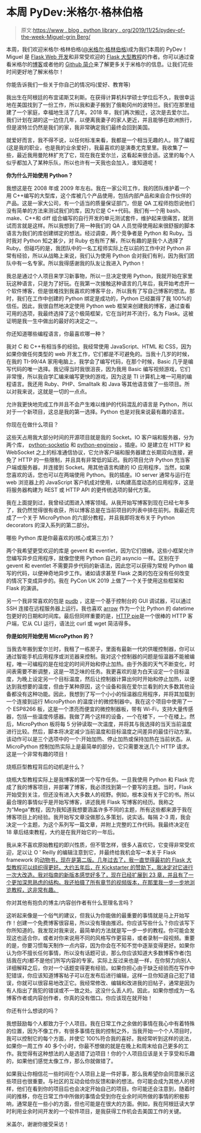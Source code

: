 # 本周 PyDev:米格尔·格林伯格

> 原文:[https://www . blog . python library . org/2019/11/25/pydev-of-the-week-Miguel-grin Berg/](https://www.blog.pythonlibrary.org/2019/11/25/pydev-of-the-week-miguel-grinberg/)

本周，我们欢迎米格尔·格林伯格([@米格尔·格林伯格](https://twitter.com/miguelgrinberg))成为我们本周的 PyDev！Miguel 是 [Flask Web 开发](http://shop.oreilly.com/product/0636920089056.do)和非常受欢迎的 [Flask 大型教程](https://blog.miguelgrinberg.com/post/the-flask-mega-tutorial-part-i-hello-world)的作者。你可以通过查看米格尔的[博客](https://blog.miguelgrinberg.com)或者他的 [Github 简介](https://github.com/miguelgrinberg)来了解更多关于米格尔的信息。让我们花些时间更好地了解米格尔！

你能告诉我们一些关于你自己的情况吗(爱好、教育等)

我出生在阿根廷的布宜诺斯艾利斯。在获得计算机科学硕士学位后不久，我很幸运地在美国找到了一份工作，所以我和妻子搬到了俄勒冈州的波特兰。我们在那里组建了一个家庭，幸福地生活了几年。2018 年，我们再次搬迁，这次是去爱尔兰。我们计划在湖的这一边住几年，以便离我妻子的家人更近，并且能够在欧洲旅行，但是波特兰仍然是我们的家，我非常确定我们最终会回到美国。

就爱好而言，我不得不说，以任何标准来看，我都是一个相当无趣的人。除了编程(这是我的职业，也是我的业余爱好)，我最喜欢的是演奏尤克里里。我收集了一些，最近我用曼陀林扩充了它，现在我在爱尔兰，这看起来很合适。这里的每个人似乎都加入了某种乐队，所以也许有一天我也会加入，谁知道呢！

**你为什么开始使用 Python？**

我想这是在 2008 年或 2009 年左右。我在一家公司工作，我的团队维护着一个用 C++编写的大型库，这个库被几个产品使用，包括内部产品和来自合作伙伴的产品。这是一家大公司，有一个适当的质量保证部门，但是 QA 工程师抱怨说他们没有简单的方法来测试我们的库，因为它是 C++代码。我们有一个用 bash、make、C++和 diff 组合编写的自行开发的单元测试套件，维护起来很痛苦，就测试而言就是这样。所以我想到了用一种我们的 QA 人员觉得使用起来很舒服的脚本语言为我们的库创建绑定的想法。经过调查，两个竞争者是 Python 和 Ruby。当时我对 Python 知之甚少，对 Ruby 也有所了解，所以有趣的是我个人选择了 Ruby。但碰巧的是，我团队中的一名工程师实际上在以前的工作中对 Python 非常有经验，所以从战略上来说，我们认为使用 Python 会对我们有利，因为我们团队中有一名专家。所以我得感谢我的队友让我进入 Python！

我总是通过个人项目来学习新事物，所以一旦决定使用 Python，我就开始在家里玩这种语言，只是为了好玩。在我第一次接触这种语言的几年后，我开始考虑开一个软件博客，但是很难找到我喜欢的博客平台，所以我有了写自己博客的想法。那时，我们在工作中创建的 Python 绑定是成功的，Python 已经赢得了我 100%的信任。因此，我很自然地决定使用 Python web 框架来创建我的博客，通过查看可用的选项，我最终选择了这个极简框架，它在当时并不流行，名为 Flask。这被证明是我一生中做出的最好的决定之一。

你还知道哪些编程语言，你最喜欢哪一种？

我对 C 和 C++有相当多的经验。我经常使用 JavaScript、HTML 和 CSS，因为如果你做任何类型的 web 开发工作，它们都是不可避免的。当我十几岁的时候，在我的 TI-99/4A 家用电脑上，我学会了编写代码，在那个时候，Basic 几乎是编写代码的唯一选择。我记得当时我很沮丧，因为我用 Basic 编写视频游戏，它们非常慢，所以我自学汇编来编写更快的游戏，因为这是 TI 计算机上唯一可用的编程语言。我还用 Ruby、PHP、Smalltalk 和 Java 等其他语言做了一些项目。所以对我来说，这就是一切的一点点。

允许我更快地完成工作并且不会产生难以维护的代码混乱的语言是 Python，所以对于一个新项目，这总是我的第一选择。Python 也是对我来说最有趣的语言。

你现在在做什么项目？

这些天占用我大部分时间的开源项目就是我的 Socket。IO 客户端和服务器，分为两个库， [python-socketio](https://github.com/miguelgrinberg/python-socketio) 和 [python-engineio](https://github.com/miguelgrinberg/python-engineio) 。插座。IO 是建立在 HTTP 和 WebSocket 之上的标准通信协议，它允许客户端和服务器建立长期双向连接，避免了 HTTP 的一些限制，并且具有非常低的延迟。我的项目允许 Python 充当客户端或服务器，并连接到 Socket。用其他语言构建的 IO 应用程序，当然，如果您喜欢的话，您也可以在两端使用 Python。我的插座。IO server 通常与运行在 web 浏览器上的 JavaScript 客户机成对使用，以构建高度动态的应用程序，这是将服务器构建为 REST 或 HTTP API 的更传统选项的替代方案。

我在上面提到过，我曾经试图进入博客领域。从我开始写博客到现在已经七年多了，我仍然觉得很有收获，所以博客总是在当前项目的列表中排在前列。我最近完成了一个关于 MicroPython 的六部分教程，并且我即将发布关于 Python decorators 的深入系列的第二部分。

哪些 Python 库是你最喜欢的(核心或第三方)？

两个我希望更受欢迎的库是 gevent 和 eventlet，因为它们很棒。这些小框架允许您编写异步应用程序，就像您使用 Python 自己的 asyncio 一样。区别在于 gevent 和 eventlet 不需要异步代码的新语法，因此您可以获得为常规 Python 编写的代码，以便神奇地异步工作。诸如请求甚至 Flask 之类的包在没有任何改变的情况下变成异步的。我在 PyCon UK 2019 上做了一个关于使用这些框架和 Flask 的演讲。

另一个我非常喜欢的包是 [pudb](https://pypi.org/project/pudb/) ，这是一个基于控制台的 GUI 调试器，可以通过 SSH 连接在远程服务器上运行。我也喜欢 [arrow](https://pypi.org/project/arrow/) 作为一个比 Python 的 datetime 包更好的日期和时间库。最后但同样重要的是，[HTTP pie](https://pypi.org/project/httpie/)是一个很棒的 HTTP 客户端，它从 CLI 运行，语法比 curl 或 wget 简洁得多。

**你是如何开始使用 MicroPython 的？**

当我去年搬到爱尔兰时，我租了一栋房子，里面有最新一代的供暖控制器，你可以通过智能手机应用程序或浏览器来控制。我对这个控制器的问题是恒温器不能被编程，唯一可编程的是在给定的时间开始和停止加热。由于外面的天气不断变化，时间表需要不断调整，这是一项乏味的任务。我更喜欢的是为白天设定一个目标温度，为晚上设定另一个目标温度，然后让控制器计算出何时开始和停止加热，以便达到我想要的温度，但由于某种原因，这个设备和我在爱尔兰看到的大多数其他设备都没有这种功能。因此，我想到了写一个小小的恒温器应用程序，并将其加载到一个连接到运行 MicroPython 的温度计的微控制器中。我在这个项目中使用了一个 ESP8266 板，这是一个漂亮而便宜的微控制器板，带有 Wi-Fi，支持大量传感器，包括一些温度传感器。我做了两个这样的设备，一个在楼下，一个在楼上。然后，MicroPython 板将每 5 分钟读取一次温度，并将其与我选择的当天当前温度进行比较。然后，脚本将决定减少当前温度和目标温度之间差异的最佳行动方案。该动作可以是三个选项中的一个:开始加热、停止加热或保持加热在当前状态。从 MicroPython 控制加热实际上是最简单的部分，它只需要发送几个 HTTP 请求。这是一个非常有趣的项目！

烧瓶巨型教程背后的动机是什么？

烧瓶大型教程实际上是我博客的第一个写作任务。一旦我使用 Python 和 Flask 完成了我的博客项目，并部署了博客，我必须找到第一个要写的主题。当时，Flask 开始受到关注，但还没有进入大多数人的视野。例如，根本没有关于它的书。所以最合理的事情似乎是开始写博客，讲述我用 Flask 写博客的经历。我称之为“Mega”教程，因为我知道我想要涵盖许多不同的主题，所有这些都来源于我在博客项目上的经验。我开始写文章没做那么多策划，说实话。每隔 2-3 周，我会决定一个主题，为这个系列写一篇文章，并附上完整的工作代码。我最终决定在 18 章后结束教程，大约是在我开始它的一年后。

我从来不喜欢原始教程的即兴性质，但不管怎样，很多人喜欢它，它变得非常受欢迎，足以让 O ' Reilly 的编辑注意到它，并最终给我机会写一本关于 Flask framework 的[动物书，现在是第二版。几年过去了，我一直觉得最初的 Flask 大型教程可以组织得更好。大约五年后，在 Kickstarter 的赞助下，我决定对它进行一次大改造。我对指南的新版本感觉好多了，现在已经扩展到 23 章，并且有了一个更加深思熟虑的结构。我还拍摄了所有章节的视频版本，在那里我一步一步地浏览教程，这非常有趣。](http://shop.oreilly.com/product/0636920089056.do)

你对其他有抱负的博主/内容创作者有什么至理名言吗？

这听起来像是一个俗气的建议，但我认为你能做的最重要的事情就是马上开始写作！创建一个免费博客很容易，所以没有理由推迟。你应该写些什么？你应该写下你所知道的。我发现对我来说，最简单的方法就是写一步一步的教程。你可能会发现这也适合你，或者对你来说用不同的风格写作更容易，或者录制一段视频。重要的是，你要习惯每天制作一点内容，因为你会在不知不觉中逐渐变得更好。如果你认为你不擅长任何事情，所以没有话题可谈，那么你应该知道大多数博客作者(包括我在内)都不是他们所写内容的专家。实际上反过来也是一样，在你努力向别人详细解释之后，你对一个话题变得更有经验。如果你担心由于缺乏经验而在写作中犯错误，你应该知道博客帖子可以在发布后进行编辑，这样一旦你知道自己犯了错误，你就可以很容易地改正它。我经常修改、编辑和改进我的旧帖子，通常是因为有人指出了我犯的错误或不一致之处。这没什么丢人的。因此，如果你想成为一名博客作者或内容创作者，你真的没有借口。你应该现在就开始！

你还有什么想说的吗？

我想鼓励每个人都致力于个人项目。我在日常工作之余做的事情在我心中有着特殊的位置，因为不像工作，有很多事情在我的控制之外，当我开始一个个人项目时，我可以控制它的每个方面，并使它 100%符合我的喜好。我经常听到这样的说法，如果你一周工作 40 多个小时，你最不想做的就是在晚上和周末给自己更多的工作。我觉得有这种想法的人是选错了边项目！你的个人项目应该是关于享受和乐趣的，如果他们感觉太像工作，那么你就做错了。

如果我让你相信花一些时间在个人项目上是一件好事，那么我希望你会同意展示这些项目也很重要。与社区的互动会给你反馈和新的想法。你可能会成为其他人的榜样，他们在看到你的项目后也会决定开始自己的项目。你可能还会注意到，随着时间的推移，你在日常工作中所做的事情会受到你在业余时间所做的事情的积极影响，通常是在一些小的方面，但也可能是在很大的方面。例如，我在阿根廷读大学时利用业余时间开发的一个软件项目，是我获得工作机会去美国工作的关键。

米盖尔，谢谢你接受采访！